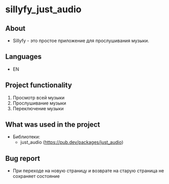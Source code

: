 # sillyfy_just_audio

## About 

* Sillyfy - это простое приложение для прослушивания музыки. 

## Languages

* EN

## Project functionality

1) Просмотр всей музыки
2) Прослушивание музыки
3) Переключение музыки

## What was used in the project 

- Библиотеки:
    - just_audio (https://pub.dev/packages/just_audio)


## Bug report

- При переходе на новую страницу и возврате на старую страница не сохраняет состояние 

